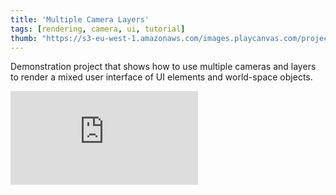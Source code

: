 ```yaml
---
title: 'Multiple Camera Layers'
tags: [rendering, camera, ui, tutorial]
thumb: "https://s3-eu-west-1.amazonaws.com/images.playcanvas.com/projects/12/593374/DF6C72-image-75.jpg"
---
```


Demonstration project that shows how to use multiple cameras and layers to render a mixed user interface of UI elements and world-space objects.

<div className="iframe-container">
    <iframe loading="lazy" src="https://playcanv.as/p/h7V3tWZK/" title="Multiple Camera Layers" webkitallowfullscreen="true" mozallowfullscreen="true" allow="autoplay" allowfullscreen="true" allowvr="" scrolling="no" frameborder="0" />
</div>

